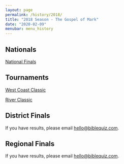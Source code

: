 ```yaml
---
layout: page
permalink: /history/2018/
title: "2018 Season - The Gospel of Mark"
date: "2020-02-09"
menubar: menu_history
---
```



## Nationals

<a href="{% link _pages/history/2018/nationals.md %}" class="button is-primary">National Finals</a>

## Tournaments

<a href="{% link _pages/history/2018/tournament-west-coast-classic.md %}" class="button is-primary">West Coast Classic</a>

<a href="{% link _pages/history/2018/tournament-river-classic.md %}" class="button is-primary">River Classic</a>

## District Finals
If you have results, please email [hello@biblequiz.com](mailto:hello@biblequiz.com).

## Regional Finals
If you have results, please email [hello@biblequiz.com](mailto:hello@biblequiz.com).
